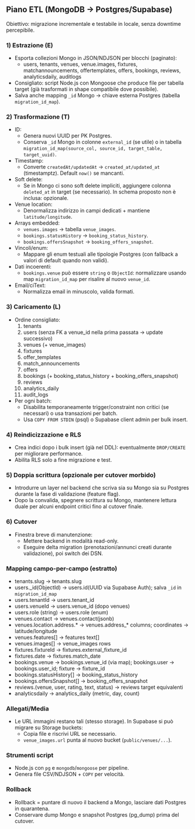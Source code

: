 ## Piano ETL (MongoDB → Postgres/Supabase)

Obiettivo: migrazione incrementale e testabile in locale, senza downtime percepibile.

### 1) Estrazione (E)
- Esporta collezioni Mongo in JSON/NDJSON per blocchi (paginato):
  - users, tenants, venues, venue.images, fixtures, matchannouncements, offertemplates, offers, bookings, reviews, analyticsdaily, auditlogs
- Consigliato: script Node.js con Mongoose che produce file per tabella target (già trasformati in shape compatibile dove possibile).
- Salva anche mapping `_id` Mongo → chiave esterna Postgres (tabella `migration_id_map`).

### 2) Trasformazione (T)
- ID:
  - Genera nuovi UUID per PK Postgres.
  - Conserva `_id` Mongo in colonne `external_id` (se utile) o in tabella `migration_id_map(source_col, source_id, target_table, target_uuid)`.
- Timestamp:
  - Converte `createdAt/updatedAt` → `created_at/updated_at` (timestamptz). Default `now()` se mancanti.
- Soft delete:
  - Se in Mongo ci sono soft delete impliciti, aggiungere colonna `deleted_at` in target (se necessario). In schema proposto non è inclusa: opzionale.
- Venue location:
  - Denormalizza indirizzo in campi dedicati + mantiene `latitude/longitude`.
- Arrays embedded:
  - `venues.images` → tabella `venue_images`.
  - `bookings.statusHistory` → `booking_status_history`.
  - `bookings.offersSnapshot` → `booking_offers_snapshot`.
- Vincoli/enum:
  - Mappare gli enum testuali alle tipologie Postgres (con fallback a valori di default quando non validi).
- Dati incoerenti:
  - `bookings.venue` può essere `string` o `ObjectId`: normalizzare usando map `migration_id_map` per risalire al nuovo `venue_id`.
- Email/ciText:
  - Normalizza email in minuscolo, valida formati.

### 3) Caricamento (L)
- Ordine consigliato:
  1. tenants
  2. users (senza FK a venue_id nella prima passata → update successivo)
  3. venues (+ venue_images)
  4. fixtures
  5. offer_templates
  6. match_announcements
  7. offers
  8. bookings (+ booking_status_history + booking_offers_snapshot)
  9. reviews
  10. analytics_daily
  11. audit_logs
- Per ogni batch:
  - Disabilita temporaneamente trigger/constraint non critici (se necessari) o usa transazioni per batch.
  - Usa `COPY FROM STDIN` (psql) o Supabase client admin per bulk insert.

### 4) Reindicizzazione e RLS
- Crea indici dopo i bulk insert (già nel DDL): eventualmente `DROP/CREATE` per migliorare performance.
- Abilita RLS solo a fine migrazione e test.

### 5) Doppia scrittura (opzionale per cutover morbido)
- Introdurre un layer nel backend che scriva sia su Mongo sia su Postgres durante la fase di validazione (feature flag).
- Dopo la convalida, spegnere scrittura su Mongo, mantenere lettura duale per alcuni endpoint critici fino al cutover finale.

### 6) Cutover
- Finestra breve di manutenzione:
  - Mettere backend in modalità read-only.
  - Eseguire delta migration (prenotazioni/annunci creati durante validazione), poi switch dei DSN.

### Mapping campo-per-campo (estratto)
- tenants.slug → tenants.slug
- users._id(ObjectId) → users.id(UUID via Supabase Auth); salva `_id` in `migration_id_map`
- users.tenantId → users.tenant_id
- users.venueId → users.venue_id (dopo venues)
- users.role (string) → users.role (enum)
- venues.contact → venues.contact(jsonb)
- venues.location.address.* → venues.address_* columns; coordinates → latitude/longitude
- venues.features[] → features text[]
- venues.images[] → venue_images rows
- fixtures.fixtureId → fixtures.external_fixture_id
- fixtures.date → fixtures.match_date
- bookings.venue → bookings.venue_id (via map); bookings.user → bookings.user_id; fixture → fixture_id
- bookings.statusHistory[] → booking_status_history
- bookings.offersSnapshot[] → booking_offers_snapshot
- reviews.(venue, user, rating, text, status) → reviews target equivalenti
- analyticsdaily → analytics_daily (metric, day, count)

### Allegati/Media
- Le URL immagini restano tali (stesso storage). In Supabase si può migrare su Storage buckets:
  - Copia file e riscrivi URL se necessario.
  - `venue_images.url` punta al nuovo bucket (`public/venues/...`).

### Strumenti script
- Node.js con `pg` e `mongodb`/`mongoose` per pipeline.
- Genera file CSV/NDJSON + `COPY` per velocità.

### Rollback
- Rollback = puntare di nuovo il backend a Mongo, lasciare dati Postgres in quarantena.
- Conservare dump Mongo e snapshot Postgres (pg_dump) prima del cutover.
